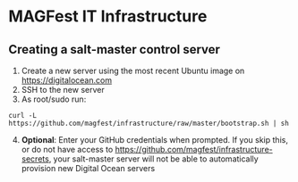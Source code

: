 # MAGFest IT Infrastructure

## Creating a salt-master control server

1. Create a new server using the most recent Ubuntu image on https://digitalocean.com
2. SSH to the new server
3. As root/sudo run:
```
curl -L https://github.com/magfest/infrastructure/raw/master/bootstrap.sh | sh
```
4. **Optional**: Enter your GitHub credentials when prompted. If you skip this, or do not have access to https://github.com/magfest/infrastructure-secrets, your salt-master server will not be able to automatically provision new Digital Ocean servers
